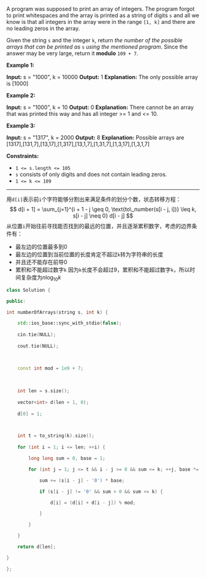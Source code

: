 A program was supposed to print an array of integers. The program forgot to print whitespaces and the array is printed as a string of digits `s` and all we know is that all integers in the array were in the range `[1, k]` and there are no leading zeros in the array.

Given the string `s` and the integer `k`, return _the number of the possible arrays that can be printed as_ `s` _using the mentioned program_. Since the answer may be very large, return it **modulo** `109 + 7`.

**Example 1:**

**Input:** s = "1000", k = 10000
**Output:** 1
**Explanation:** The only possible array is [1000]

**Example 2:**

**Input:** s = "1000", k = 10
**Output:** 0
**Explanation:** There cannot be an array that was printed this way and has all integer >= 1 and <= 10.

**Example 3:**

**Input:** s = "1317", k = 2000
**Output:** 8
**Explanation:** Possible arrays are [1317],[131,7],[13,17],[1,317],[13,1,7],[1,31,7],[1,3,17],[1,3,1,7]

**Constraints:**

-   `1 <= s.length <= 105`
-   `s` consists of only digits and does not contain leading zeros.
-   `1 <= k <= 109`
----
用`d[i]`表示前`i`个字符能够分割出来满足条件的划分个数，状态转移方程：
$$
d[i + 1] = \sum_{j=1}^{i + 1 - j \geq 0, \text{to\_number(s[i - j, i])} \leq k, s[i - j] \neq 0} d[i - j] 
$$
从位置`i`开始往前寻找能否找到的最远的位置，并且逐渐累积数字，考虑的边界条件有：
* 最左边的位置最多到0
* 最左边的位置到当前位置的长度肯定不超过`k`转为字符串的长度
* 并且还不能存在前导0
* 累积和不能超过数字`k`
因为`k`长度不会超过9，累积和不能超过数字`k`，所以时间复杂度为$n\log_{10}{k}$
```c++
class Solution {

public:

int numberOfArrays(string s, int k) {

	std::ios_base::sync_with_stdio(false);
	
	cin.tie(NULL);
	
	cout.tie(NULL);

  

	const int mod = 1e9 + 7;
	
	  
	
	int len = s.size();
	
	vector<int> d(len + 1, 0);
	
	d[0] = 1;

  

	int t = to_string(k).size();
	
	for (int i = 1; i <= len; ++i) {

		long long sum = 0, base = 1;

		for (int j = 1; j <= t && i - j >= 0 && sum <= k; ++j, base *= 10) {

			sum += (s[i - j] - '0') * base;

			if (s[i - j] != '0' && sum > 0 && sum <= k) {

				d[i] = (d[i] + d[i - j]) % mod;

			}

		}

	}

	return d[len];

}

};
```








